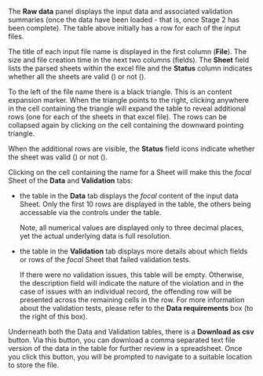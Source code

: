 The **Raw data** panel displays the input data and associated
validation summaries (once the data have been loaded - that is, once
Stage 2 has been complete). The table above initially has a row for
each of the input files.

The title of each input file name is displayed in the first column
(**File**). The size and file creation time in the next two columns
(fields). The **Sheet** field lists the parsed sheets within the excel
file and the **Status** column indicates whether all the sheets are
valid (<span class="far fa-circle-check"></span>) or not (<span
class="far fa-circle-xmark"></span>).

To the left of the file name there is a black triangle. This is an
content expansion marker. When the triangle points to the right,
clicking anywhere in the cell containing the triangle will expand the
table to reveal additional rows (one for each of the sheets in that
excel file). The rows can be collapsed again by clicking on the cell
containing the downward pointing triangle.

When the additional rows are visible, the **Status**
field icons indicate whether the sheet was valid (<span class="fas
fa-circle-check"></span>) or not (<span class="fas
fa-circle-xmark"></span>).

Clicking on the cell containing the name for a Sheet will make this
the _focal_ Sheet of the **Data** and **Validation** tabs:

- the table in the **Data** tab displays the _focal_ content of the
  input data Sheet. Only the first 10 rows are displayed in the table,
  the others being accessable via the controls under the table.
  
  Note, all numerical values are displayed only to three decimal
  places, yet the actual underlying data is full resolution.
  
- the table in the **Validation** tab displays more details about
  which fields or rows of the _focal_ Sheet that failed validation
  tests.
  
  If there were no validation issues, this table will be empty.
  Otherwise, the description field will indicate the nature of the
  violation and in the case of issues with an individual record, the
  offending row will be presented across the remaining cells in the
  row. For more information about the validation tests, please refer
  to the **Data requirements** box (to the right of this box).

Underneath both the Data and Validation tables, there is a **Download
as csv** button. Via this button, you can download a comma separated
text file version of the data in the table for further review in a
spreadsheet. Once you click this button, you will be prompted to
navigate to a suitable location to store the file.
